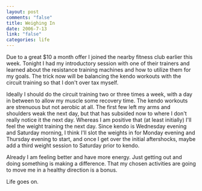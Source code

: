 ```yaml
--- 
layout: post
comments: "false"
title: Weighing In
date: 2006-7-13
link: "false"
categories: life
---
```

Due to a great $10 a month offer I joined the nearby fitness club earlier this week.  Tonight I had my introductory session with one of their trainers and learned about the resistance training machines and how to utilize them for my goals. The trick now will be balancing the kendo workouts with the circuit training so that I don't over tax myself.

Ideally I should do the circuit training two or three times a week, with a day in between to allow my muscle some recovery time. The kendo workouts are strenuous but not aerobic at all. The first few left my arms and shoulders weak the next day, but that has subsided now to where I don't really notice it the next day. Whereas I am positive that (at least initially) I'll feel the weight training the next day. Since kendo is Wednesday evening and Saturday morning, I think I'll slot the weights in for Monday evening and Thursday evening to start, and once I get over the initial aftershocks, maybe add a third weight session to Saturday prior to kendo.

Already I am feeling better and have more energy. Just getting out and doing something is making a difference. That my chosen activities are going to move me in a healthy direction is a bonus.

Life goes on.
